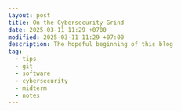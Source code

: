 ```yaml
---
layout: post
title: On the Cybersecurity Grind
date: 2025-03-11 11:29 +0700
modified: 2025-03-11 11:29 +07:00
description: The hopeful beginning of this blog
tag:
  - tips
  - git
  - software
  - cybersecurity
  - midterm
  - notes
---
```


